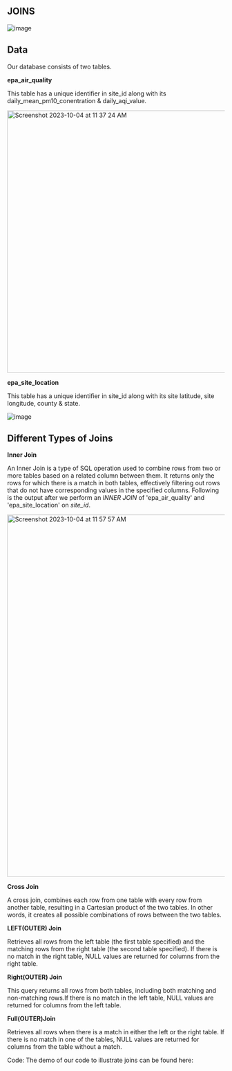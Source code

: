 ## JOINS

![image](https://github.com/PiaoLing-nb/com-presentation/assets/138830908/465d576d-199e-4ff0-b289-a7c610896e20)


## Data

Our database consists of two tables.

**epa_air_quality**

This table has a unique identifier in site_id along with its daily_mean_pm10_conentration & daily_aqi_value.

<img width="606" alt="Screenshot 2023-10-04 at 11 37 24 AM" src="https://github.com/metc1999/demo/assets/138830908/868fb250-d60f-4789-b2e1-0df0bcc66c4e">

**epa_site_location**

This table has a unique identifier in site_id along with its site latitude, site longitude, county & state.

![image](https://github.com/PiaoLing-nb/com-presentation/assets/138830908/df32063b-dfd1-440a-96bb-e82dfccdd536)



## Different Types of Joins
**Inner Join**

An Inner Join is a type of SQL operation used to combine rows from two or more tables based on a related column between them. It returns only the rows for which there is a match in both tables, effectively filtering out rows that do not have corresponding values in the specified columns. Following is the output after we perform an *INNER JOIN* of 'epa_air_quality' and 'epa_site_location' on *site_id*.

<img width="837" alt="Screenshot 2023-10-04 at 11 57 57 AM" src="https://github.com/metc1999/demo/assets/138830908/1031eb11-34ca-4f92-82bd-524bc80dbfe7">


**Cross Join**

A cross join, combines each row from one table with every row from another table, resulting in a Cartesian product of the two tables. In other words, it creates all possible combinations of rows between the two tables.


**LEFT(OUTER) Join**

Retrieves all rows from the left table (the first table specified) and the matching rows from the right table (the second table specified). If there is no match in the right table, NULL values are returned for columns from the right table.


**Right(OUTER) Join**

This query returns all rows from both tables, including both matching and non-matching rows.If there is no match in the left table, NULL values are returned for columns from the left table.


**Full(OUTER)Join**

Retrieves all rows when there is a match in either the left or the right table. If there is no match in one of the tables, NULL values are returned for columns from the table without a match.

Code:
The demo of our code to illustrate joins can be found here:












